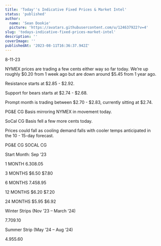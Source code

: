 ```yaml
---
title: 'Today''s Indicative Fixed Prices & Market Intel'
status: 'published'
author:
  name: 'Sean Dookie'
  picture: 'https://avatars.githubusercontent.com/u/124637922?v=4'
slug: 'todays-indicative-fixed-prices-market-intel'
description: ''
coverImage: ''
publishedAt: '2023-08-11T16:36:37.942Z'
---
```


8-11-23<br>

NYMEX prices are trading a few cents either way so far today. We’re up roughly $0.20 from 1 week ago but are down around $5.45 from 1 year ago. <br>

Resistance starts at $2.85 - $2.92. <br>

Support for bears starts at $2.74 - $2.68. <br>

Prompt month is trading between $2.70 - $2.83, currently sitting at $2.74.<br>

PG&E CG Basis mirroring NYMEX in movement today. <br>

SoCal CG Basis fell a few more cents today. <br>

Prices could fall as cooling demand falls with cooler temps anticipated in the 10 - 15-day forecast.<br>

PG&E CG SOCAL CG<br>

Start Month: Sep ‘23<br>

1 MONTH $6.30 $8.05<br>

3 MONTHS $6.50 $7.80<br>

6 MONTHS $7.45 $8.95<br>

12 MONTHS $6.20 $7.20<br>

24 MONTHS $5.95 $6.92<br>

Winter Strips (Nov ’23 – March ‘24) <br>

$7.70 $9.10<br>

Summer Strip (May ’24 – Aug ‘24)<br>

$4.95 $5.60

